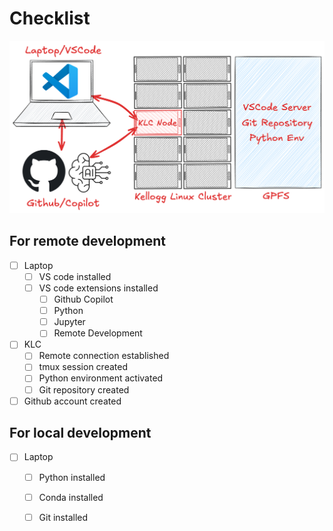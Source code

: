 # Checklist

![KLC](./images/components.png)

## For remote development

- [ ] Laptop
    - [ ] VS code installed
    - [ ] VS code extensions installed
        - [ ] Github Copilot
        - [ ] Python
        - [ ] Jupyter
        - [ ] Remote Development
 
 - [ ] KLC
    - [ ] Remote connection established
    - [ ] tmux session created
    - [ ] Python environment activated
    - [ ] Git repository created

- [ ] Github account created

## For local development

- [ ] Laptop
    - [ ] Python installed
    - [ ] Conda installed
    - [ ] Git installed

